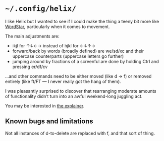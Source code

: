 # `~/.config/helix/`

I like Helix but I wanted to see if I could make the thing a teeny bit more like [WordStar](https://sfwriter.com/wordstar.htm), particularly when it comes to movement.

The main adjustments are:

- ikjl for ↑↓←→ instead of hjkl for ←↓↑→
- forward/back by words (broadly defined) are we/sd/xc and their uppercase counterparts (uppercase letters go further)
- jumping around by fractions of a screenful are done by holding Ctrl and pressing er/df/cv

…and other commands need to be either moved (like d → f) or removed entirely (like ft/FT — I never really got the hang of them).

I was pleasantly surprised to discover that rearranging moderate amounts of functionality didn’t turn into an awful weekend-long juggling act.

You may be interested in [the explainer](EXPLAINER.md).

## Known bugs and limitations

Not all instances of d-to-delete are replaced with f, and that sort of thing.
